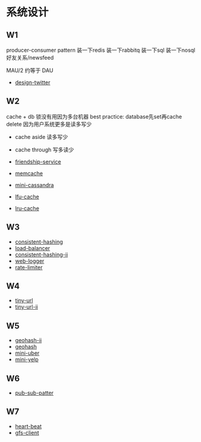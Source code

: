 # 系统设计

## W1

producer-consumer pattern
装一下redis
装一下rabbitq
装一下sql
装一下nosql 好友关系/newsfeed

MAU/2 约等于 DAU

- [design-twitter](https://www.lintcode.com/problem/design-twitter)

## W2

cache + db
锁没有用因为多台机器
best practice: database先set再cache delete
因为用户系统更多是读多写少

- cache aside 读多写少
- cache through 写多读少

- [friendship-service](https://www.lintcode.com/problem/friendship-service)
- [memcache](https://www.lintcode.com/problem/memcache)
- [mini-cassandra](https://www.lintcode.com/problem/mini-cassandra)
- [lfu-cache](https://www.lintcode.com/problem/lfu-cache)
- [lru-cache](https://www.lintcode.com/problem/lru-cache)

## W3

- [consistent-hashing](https://www.lintcode.com/problem/consistent-hashing)
- [load-balancer](https://www.lintcode.com/problem/load-balancer)
- [consistent-hashing-ii](https://www.lintcode.com/problem/consistent-hashing-ii)
- [web-logger](https://www.lintcode.com/problem/web-logger)
- [rate-limiter](https://www.lintcode.com/problem/rate-limiter)

## W4

- [tiny-url](https://www.lintcode.com/problem/tiny-url/description?_from=ladder&&fromId=75)
- [tiny-url-ii](https://www.lintcode.com/problem/tiny-url-ii/description?_from=ladder&&fromId=75)

## W5

- [geohash-ii](https://www.lintcode.com/problem/geohash-ii/description?_from=ladder&&fromId=75)
- [geohash](https://www.lintcode.com/problem/geohash/description?_from=ladder&&fromId=75)
- [mini-uber](https://www.lintcode.com/problem/mini-uber/description?_from=ladder&&fromId=75)
- [mini-yelp](https://www.lintcode.com/problem/mini-yelp/description?_from=ladder&&fromId=75)

## W6

- [pub-sub-patter](https://www.lintcode.com/problem/pub-sub-pattern/description?_from=ladder&&fromId=75)

## W7

- [heart-beat](https://www.lintcode.com/problem/heart-beat/description?_from=ladder&&fromId=75)
- [gfs-client](https://www.lintcode.com/problem/gfs-client/description?_from=ladder&&fromId=75)
